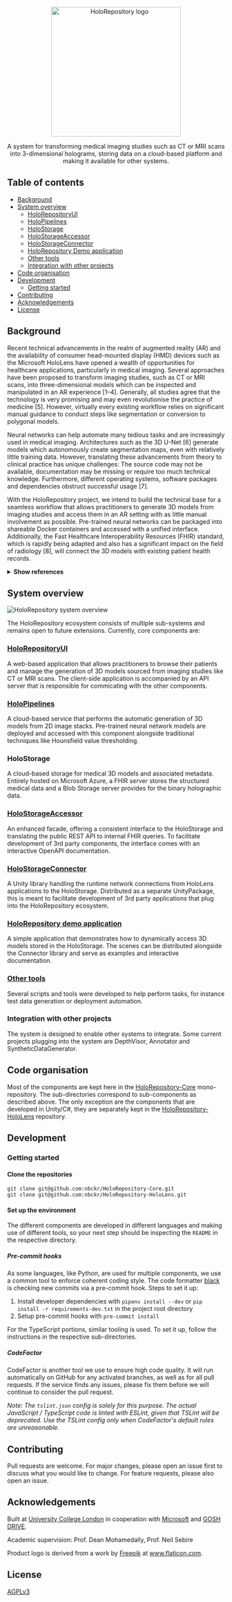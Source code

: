 <p align="center">
  <img width="300" alt="HoloRepository logo" src="https://user-images.githubusercontent.com/11090412/62009421-f491a400-b156-11e9-98ca-408dc2fab7e8.png">
 <p align="center">
   A system for transforming medical imaging studies such as CT or MRI scans into 3-dimensional holograms, storing data on a cloud-based platform and making it available for other systems.
 </p>
</p>


## Table of contents
* [Background](#background)
* [System overview](#system-overview)
  * [HoloRepositoryUI](#holorepositoryui)
  * [HoloPipelines](#holopipelines)
  * [HoloStorage](#holostorage)
  * [HoloStorageAccessor](#holostorageaccessor)
  * [HoloStorageConnector](#holostorageconnector)
  * [HoloRepository Demo application](#holorepository-demo-application)
  * [Other tools](#other-tools)
  * [Integration with other projects](#integration-with-other-projects)
* [Code organisation](#code-organisation)
* [Development](#development)
  * [Getting started](#getting-started)
* [Contributing](#contributing)
* [Acknowledgements](#acknowledgements)
* [License](#license)


## Background
Recent technical advancements in the realm of augmented reality (AR) and the availability of consumer head-mounted display (HMD) devices such as the Microsoft HoloLens have opened a wealth of opportunities for healthcare applications, particularly in medical imaging. Several approaches have been proposed to transform imaging studies, such as CT or MRI scans, into three-dimensional models which can be inspected and manipulated in an AR experience [1–4]. Generally, all studies agree that the technology is very promising and may even revolutionise the practice of medicine [5]. However, virtually every existing workflow relies on significant manual guidance to conduct steps like segmentation or conversion to polygonal models.

Neural networks can help automate many tedious tasks and are increasingly used in medical imaging. Architectures such as the 3D U-Net [6] generate models which autonomously create segmentation maps, even with relatively little training data. However, translating these advancements from theory to clinical practice has unique challenges: The source code may not be available, documentation may be missing or require too much technical knowledge. Furthermore, different operating systems, software packages and dependencies obstruct successful usage [7].

With the HoloRepository project, we intend to build the technical base for a seamless workflow that allows practitioners to generate 3D models from imaging studies and access them in an AR setting with as little manual involvement as possible. Pre-trained neural networks can be packaged into shareable Docker containers and accessed with a unified interface. Additionally, the Fast Healthcare Interoperability Resources (FHIR) standard, which is rapidly being adapted and also has a significant impact on the field of radiology [8], will connect the 3D models with existing patient health records. 

<details>
  <summary><b>Show references</b></summary>
  
>  * [1]	Smith CM. Medical Imaging in Mixed Reality: A holographics software pipeline. University College London, 2018.
>  * [2]	Pratt P, Ives M, Lawton G, Simmons J, Radev N, Spyropoulou L, et al. Through the HoloLensTM looking glass: augmented reality for extremity reconstruction surgery using 3D vascular models with perforating vessels. Eur Radiol Exp 2018;2:2. doi:10.1186/s41747-017-0033-2.
>  * [3]	Affolter R, Eggert S, Sieberth T, Thali M, Ebert LC. Applying augmented reality during a forensic autopsy—Microsoft HoloLens as a DICOM viewer. Journal of Forensic Radiology and Imaging 2019;16:5–8. doi:10.1016/j.jofri.2018.11.003.
>  * [4]	Page M. Visualitation of Complex Medical Data Using Next-Generation Holographic Techniques 2017.
>  * [5]	Beydoun A, Gupta V, Siegel E. DICOM to 3D Holograms: Use Case for Augmented Reality in Diagnostic and Interventional Radiology. SIIM Scientific Session Posters and Demonstrations 2017:4.
>  * [6]	Çiçek Ö, Abdulkadir A, Lienkamp SS, Brox T, Ronneberger O. 3D U-Net: Learning Dense Volumetric Segmentation from Sparse Annotation. ArXiv:160606650 [Cs] 2016.
>  * [7]	Beers A, Brown J, Chang K, Hoebel K, Gerstner E, Rosen B, et al. DeepNeuro: an open-source deep learning toolbox for neuroimaging. ArXiv:180804589 [Cs] 2018.
>  * [8]	Kamel PI, Nagy PG. Patient-Centered Radiology with FHIR: an Introduction to the Use of FHIR to Offer Radiology a Clinically Integrated Platform. J Digit Imaging 2018;31:327–33. doi:10.1007/s10278-018-0087-6.
</details>


## System overview
![HoloRepository system overview](https://user-images.githubusercontent.com/11090412/62009929-4852bc00-b15c-11e9-9e2a-6d7f667a286e.png)

The HoloRepository ecosystem consists of multiple sub-systems and remains open to future extensions. Currently, core components are:


### [HoloRepositoryUI](https://github.com/nbckr/HoloRepository-Core/tree/master/HoloRepositoryUI)
A web-based application that allows practitioners to browse their patients and manage the generation of 3D models sourced from imaging studies like CT or MRI scans. The client-side application is accompanied by an API server that is responsible for commicating with the other components.


### [HoloPipelines](https://github.com/nbckr/HoloRepository-Core/tree/master/HoloPipelines)
A cloud-based service that performs the automatic generation of 3D models from 2D image stacks. Pre-trained neural network models are deployed and accessed with this component alongside traditional techniques like Hounsfield value thresholding.


### HoloStorage
A cloud-based storage for medical 3D models and associated metadata. Entirely hosted on Microsoft Azure, a FHIR server stores the structured medical data and a Blob Storage server provides for the binary holographic data.


### [HoloStorageAccessor](https://github.com/nbckr/HoloRepository-Core/tree/master/HoloStorageAccessor)
An enhanced facade, offering a consistent interface to the HoloStorage and translating the public REST API to internal FHIR queries. To facilitate development of 3rd party components, the interface comes with an interactive OpenAPI documentation.


### [HoloStorageConnector](https://github.com/nbckr/HoloRepository-HoloLens/tree/master/HoloStorageConnector)
A Unity library handling the runtime network connections from HoloLens applications to the HoloStorage. Distributed as a separate UnityPackage, this is meant to facilitate development of 3rd party applications that plug into the HoloRepository ecosystem.


### [HoloRepository demo application](https://github.com/nbckr/HoloRepository-HoloLens/tree/master/HoloRepositoryDemoApplication)
A simple application that demonstrates how to dynamically access 3D models stored in the HoloStorage. The scenes can be distributed alongside the Connector library and serve as examples and interactive documentation.


### [Other tools](https://github.com/nbckr/HoloRepository-Core/tree/master/Misc)
Several scripts and tools were developed to help perform tasks, for instance test data generation or deployment automation.


### Integration with other projects
The system is designed to enable other systems to integrate. Some current projects plugging into the system are DepthVisor, Annotator and SyntheticDataGenerator.


## Code organisation
Most of the components are kept here in the [HoloRepository-Core](https://github.com/nbckr/HoloRepository-Core) mono-repository. The sub-directories correspond to sub-components as described above. The only exception are the components that are developed in Unity/C#, they are separately kept in the [HoloRepository-HoloLens](https://github.com/nbckr/HoloRepository-HoloLens) repository.


## Development


### Getting started


#### Clone the repositories
```shell
git clone git@github.com:nbckr/HoloRepository-Core.git
git clone git@github.com:nbckr/HoloRepository-HoloLens.git

```


#### Set up the environment
The different components are developed in different languages and making use of different tools, so your next step should be inspecting the `README` in the respective directory.


##### Pre-commit hooks
As some languages, like Python, are used for multiple components, we use a common tool to enforce coherent coding style. The code formatter [black](https://github.com/psf/black) is checking new commits via a pre-commit hook. Steps to set it up:

1. Install developer dependencies with `pipenv install --dev` or `pip install -r requirements-dev.txt` in the project root directory
2. Setup pre-commit hooks with `pre-commit install`

For the TypeScript portions, similar tooling is used. To set it up, follow the instructions in the respective sub-directories.


##### CodeFactor
CodeFactor is another tool we use to ensure high code quality. It will run automatically on GitHub for any activated branches, as well as for all pull requests. If the service finds any issues, please fix them before we will continue to consider the pull request.

_Note: The `tslint.json` config is solely for this purpose. The actual JavaScript / TypeScript code is linted with ESLint, given that TSLint will be deprecated. Use the TSLint config only when CodeFactor's default rules are unreasonable._


## Contributing
Pull requests are welcome. For major changes, please open an issue first to discuss what you would like to change. For feature requests, please also open an issue.


## Acknowledgements
Built at [University College London](https://www.ucl.ac.uk/) in cooperation with [Microsoft](https://www.microsoft.com/en-gb) and [GOSH DRIVE](https://www.goshdrive.com/).

Academic supervision: Prof. Dean Mohamedally, Prof. Neil Sebire

Product logo is derived from a work by <a href="https://www.freepik.com/">Freepik</a> at <a href="https://www.flaticon.com/">www.flaticon.com</a>.


## License
[AGPLv3](https://choosealicense.com/licenses/agpl-3.0/)

